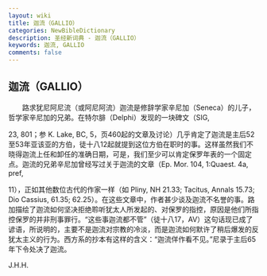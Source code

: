 ```yaml
---
layout: wiki
title: 迦流（GALLIO）
categories: NewBibleDictionary
description: 圣经新词典 - 迦流（GALLIO）
keywords: 迦流, GALLIO
comments: false
---
```


## 迦流（GALLIO）

　　路求犹尼阿尼流（或阿尼阿流）迦流是修辞学家辛尼加（Seneca）的儿子，哲学家辛尼加的兄弟。在特尔腓（Delphi）发现的一块碑文（SIG,

23, 801；参 K. Lake, BC, 5，页460起的文章及讨论）几乎肯定了迦流是主后52至53年亚该亚的方伯，徒十八12起就提到这位方伯在职时的事。这样虽然我们不晓得迦流上任和卸任的准确日期，可是，我们至少可以肯定保罗年表的一个固定点。迦流的兄弟辛尼加曾经写过关于迦流的文章（Ep. Mor. 104, 1:Quaest. 4a, pref,

11），正如其他数位古代的作家一样（如 Pliny, NH 21.33; Tacitus, Annals 15.73; Dio Cassius, 61.35; 62.25）。在这些文章中，作者甚少谈及迦流不名誉的事。路加描绘了迦流如何坚决拒绝聆听犹太人所发起的、对保罗的指控，原因是他们所指控保罗的并非刑事罪行。“这些事迦流都不管”（徒十八17，AV）这句话现已成了谚语，所说明的，主要不是迦流对宗教的冷淡，而是迦流如何默许了稍后爆发的反犹太主义的行为。西方系的抄本有这样的含义：“迦流佯作看不见。”尼录于主后65年下令处决了迦流。

J.H.H.








